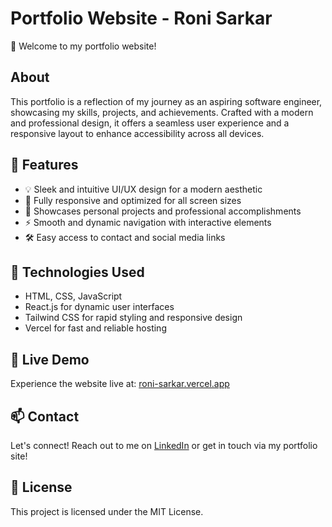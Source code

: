 # Portfolio Website - Roni Sarkar

🚀 Welcome to my portfolio website!

## About
This portfolio is a reflection of my journey as an aspiring software engineer, showcasing my skills, projects, and achievements. Crafted with a modern and professional design, it offers a seamless user experience and a responsive layout to enhance accessibility across all devices.

## 🔋 Features
- 💡 Sleek and intuitive UI/UX design for a modern aesthetic
- 📱 Fully responsive and optimized for all screen sizes
- 💼 Showcases personal projects and professional accomplishments
- ⚡ Smooth and dynamic navigation with interactive elements
- 🛠️ Easy access to contact and social media links

## 🛑 Technologies Used
- HTML, CSS, JavaScript
- React.js for dynamic user interfaces
- Tailwind CSS for rapid styling and responsive design
- Vercel for fast and reliable hosting

## 🚀 Live Demo
Experience the website live at: [roni-sarkar.vercel.app](https://roni-sarkar.vercel.app)

## 📫 Contact
Let's connect! Reach out to me on [LinkedIn](https://www.linkedin.com/in/ronisarkar/) or get in touch via my portfolio site!

## 📝 License
This project is licensed under the MIT License.


